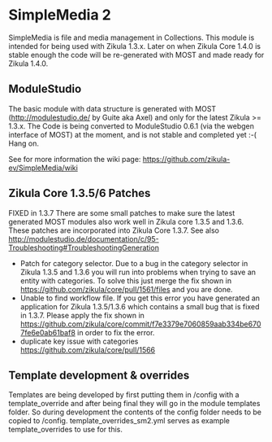 SimpleMedia 2
=============
SimpleMedia is file and media management in Collections.
This module is intended for being used with Zikula 1.3.x. Later on when Zikula Core 1.4.0 is stable enough the code will be re-generated with MOST and made ready for Zikula 1.4.0.

ModuleStudio
------------
The basic module with data structure is generated with MOST (http://modulestudio.de/ by Guite aka Axel) and only for the latest Zikula >= 1.3.x.
The Code is being converted to ModuleStudio 0.6.1 (via the webgen interface of MOST) at the moment, and is not stable and completed yet :-( Hang on.

See for more information the wiki page: https://github.com/zikula-ev/SimpleMedia/wiki

Zikula Core 1.3.5/6 Patches
---------------------------
FIXED in 1.3.7
There are some small patches to make sure the latest generated MOST modules also work well in Zikula core 1.3.5 and 1.3.6. These patches
are incorporated into Zikula Core 1.3.7. See also http://modulestudio.de/documentation/c/95-Troubleshooting#TroubleshootingGeneration
* Patch for category selector. Due to a bug in the category selector in Zikula 1.3.5 and 1.3.6 you will run into problems when trying to save an entity with categories. To solve this just merge the fix shown in https://github.com/zikula/core/pull/1561/files and you are done.
* Unable to find workflow file. If you get this error you have generated an application for Zikula 1.3.5/1.3.6 which contains a small bug that is fixed in 1.3.7. Please apply the fix shown in https://github.com/zikula/core/commit/f7e3379e7060859aab334be6707fe6e0ab61baf8 in order to fix the error.
* duplicate key issue with categories https://github.com/zikula/core/pull/1566

Template development & overrides
--------------------------------

Templates are being developed by first putting them in /config with a template_override and after being final they will 
go in the module templates folder. So during development the contents of the config folder needs to be copied to /config.
template_overrides_sm2.yml serves as example template_overrides to use for this.
